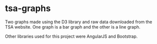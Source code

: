 # tsa-graphs
Two graphs made using the D3 library and raw data downloaded from the TSA website. One graph is a bar graph and the other is a line graph. 

Other libraries used for this project were AngularJS and Bootstrap.
